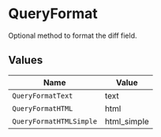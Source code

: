 # QueryFormat

Optional method to format the diff field.


## Values

| Name                    | Value                   |
| ----------------------- | ----------------------- |
| `QueryFormatText`       | text                    |
| `QueryFormatHTML`       | html                    |
| `QueryFormatHTMLSimple` | html_simple             |